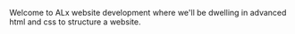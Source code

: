 Welcome to ALx website development where we'll be dwelling in advanced html and css to structure a website.